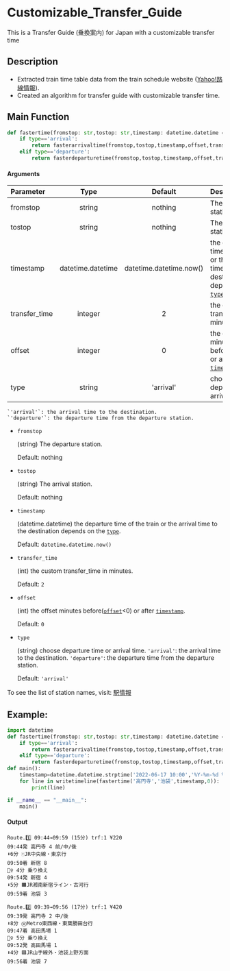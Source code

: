 ﻿# Customizable_Transfer_Guide

This is a Transfer Guide (乗換案内) for Japan with a customizable transfer time

## Description

* Extracted train time table data from the train schedule website ([Yahoo!路線情報](https://transit.yahoo.co.jp/)).
* Created an algorithm for transfer guide with  customizable transfer time.

## Main Function
```python
def fastertime(fromstop: str,tostop: str,timestamp: datetime.datetime = datetime.datetime.now(),offset: int = 0,transfer_time: int = 2,type: str='arrival') -> list:
    if type=='arrival':
        return fasterarrivaltime(fromstop,tostop,timestamp,offset,transfer_time)
    elif type=='departure':
        return fasterdeparturetime(fromstop,tostop,timestamp,offset,transfer_time)
```

#### Arguments
| Parameter           | Type      | Default       | Description   |	
| :-------------------|:---------:|:-------------:| :-------------|
|fromstop|string|nothing| The departure station.
|tostop|string|nothing| The arrival station.
|timestamp|datetime.datetime|datetime.datetime.now()|the departure time of the train or the arrival time to the destination depends on the [`type`](#type).
|transfer_time|integer|2|the custom transfer_time in minutes.
|offset|integer|0|the offset minutes before([`offset`](#offset)<0) or after [`timestamp`](#timestamp).
|type|string|'arrival'|choose departure time or arrival time.
    `'arrival'`: the arrival time to the destination.
    `'departure'`: the departure time from the departure station.
- `fromstop`

    (string) The departure station.

    Default: nothing

- `tostop`

    (string) The arrival station.

    Default: nothing

- `timestamp`

    (datetime.datetime) the departure time of the train or the arrival time to the destination depends on the [`type`](#type).

    Default: `datetime.datetime.now()`

- `transfer_time`

    (int) the custom transfer_time in minutes.

    Default: `2`

- `offset`

    (int) the offset minutes before([`offset`](#offset)<0) or after [`timestamp`](#timestamp).

    Default: `0`

- `type`

    (string) choose departure time or arrival time.
    `'arrival'`: the arrival time to the destination.
    `'departure'`: the departure time from the departure station.

    Default: `'arrival'`

To see the list of station names, visit: [駅情報](https://transit.yahoo.co.jp/station)

## Example:

```python
import datetime
def fastertime(fromstop: str,tostop: str,timestamp: datetime.datetime = datetime.datetime.now(),offset: int = 0,transfer_time: int = 2,type: str='arrival') -> list:
    if type=='arrival':
        return fasterarrivaltime(fromstop,tostop,timestamp,offset,transfer_time)
    elif type=='departure':
        return fasterdeparturetime(fromstop,tostop,timestamp,offset,transfer_time)
def main():
    timestamp=datetime.datetime.strptime('2022-06-17 10:00','%Y-%m-%d %H:%M')
    for line in writetimeline(fastertime('高円寺','池袋',timestamp,0)):
        print(line)

if __name__ == "__main__":
    main()
```

#### Output
```text
Route.1️⃣ 09:44→09:59 (15分) trf:1 ¥220
09:44発 高円寺 4 前/中/後
⬇️6分 🀄JR中央線・東京行
09:50着 新宿 8
🚶‍♀️ 4分 乗り換え
09:54発 新宿 4
⬇️5分 🟧JR湘南新宿ライン・古河行
09:59着 池袋 3

Route.2️⃣ 09:39→09:56 (17分) trf:1 ¥420
09:39発 高円寺 2 中/後
⬇️8分 Ⓜ️Metro東西線・東葉勝田台行
09:47着 高田馬場 1
🚶‍♀️ 5分 乗り換え
09:52発 高田馬場 1
⬇️4分 🟩JR山手線外・池袋上野方面
09:56着 池袋 7
```